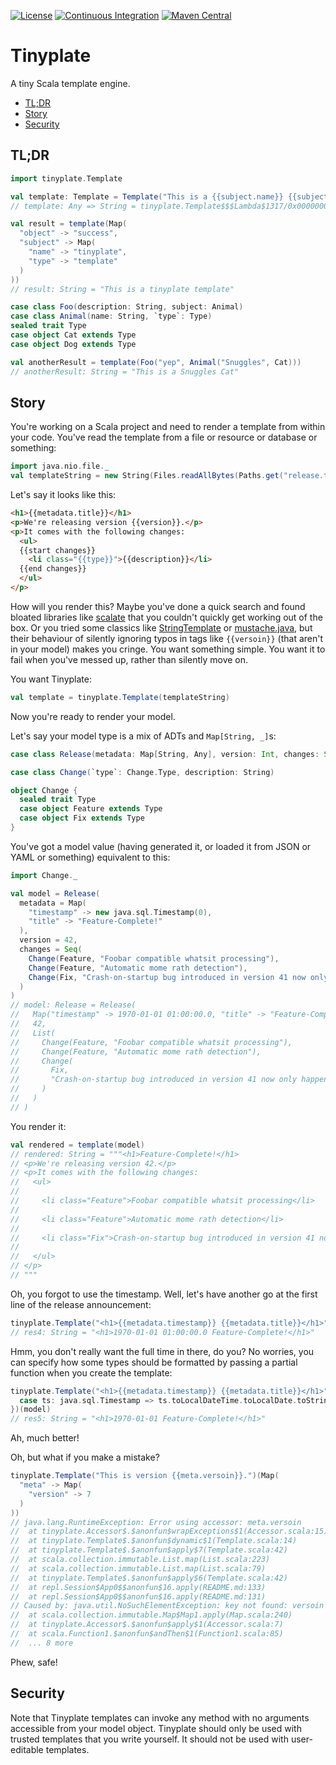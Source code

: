 [![License](https://img.shields.io/github/license/barnardb/tinyplate)](https://github.com/barnardb/tinyplate/blob/master/LICENSE)
[![Continuous Integration](https://github.com/barnardb/tinyplate/workflows/CI/badge.svg)](https://github.com/barnardb/tinyplate/actions?query=workflow%3ACI)
[![Maven Central](https://img.shields.io/maven-central/v/io.github.barnardb/tinyplate_2.13)](https://search.maven.org/search?q=g:io.github.barnardb%20a:tinyplate_*)


Tinyplate
=========

A tiny Scala template engine.

- [TL;DR](#tldr)
- [Story](#story)
- [Security](#security)


TL;DR
-----

```scala
import tinyplate.Template

val template: Template = Template("This is a {{subject.name}} {{subject.type}}")
// template: Any => String = tinyplate.Template$$$Lambda$1317/0x000000080184b840@40c28b0d

val result = template(Map(
  "object" -> "success",
  "subject" -> Map(
    "name" -> "tinyplate",
    "type" -> "template"
  )
))
// result: String = "This is a tinyplate template"

case class Foo(description: String, subject: Animal)
case class Animal(name: String, `type`: Type)
sealed trait Type
case object Cat extends Type
case object Dog extends Type

val anotherResult = template(Foo("yep", Animal("Snuggles", Cat)))
// anotherResult: String = "This is a Snuggles Cat"
```


Story
-----

You're working on a Scala project and need to render a template from within your code. You've read the template from a file or resource or database or something: 

```scala
import java.nio.file._
val templateString = new String(Files.readAllBytes(Paths.get("release.template.html")))
```
 
Let's say it looks like this:

```html
<h1>{{metadata.title}}</h1>
<p>We're releasing version {{version}}.</p>
<p>It comes with the following changes:
  <ul>
  {{start changes}}
    <li class="{{type}}">{{description}}</li>
  {{end changes}}
  </ul>
</p>
```

How will you render this? Maybe you've done a quick search and found bloated libraries like [scalate](https://github.com/scalate/scalate) that you couldn't quickly get working out of the box. Or you tried some classics like [StringTemplate](https://www.stringtemplate.org/) or [mustache.java](https://github.com/spullara/mustache.java), but their behaviour of silently ignoring typos in tags like `{{versoin}}` (that aren't in your model) makes you cringe. You want something simple. You want it to fail when you've messed up, rather than silently move on.

You want Tinyplate:

```scala
val template = tinyplate.Template(templateString)
```

Now you're ready to render your model.

Let's say your model type is a mix of ADTs and `Map[String, _]`s:

```scala
case class Release(metadata: Map[String, Any], version: Int, changes: Seq[Change])

case class Change(`type`: Change.Type, description: String)

object Change {
  sealed trait Type
  case object Feature extends Type
  case object Fix extends Type
}
```

You've got a model value (having generated it, or loaded it from JSON or YAML or something) equivalent to this:

```scala
import Change._

val model = Release(
  metadata = Map(
    "timestamp" -> new java.sql.Timestamp(0),
    "title" -> "Feature-Complete!"
  ),
  version = 42,
  changes = Seq(
    Change(Feature, "Foobar compatible whatsit processing"),
    Change(Feature, "Automatic mome rath detection"),
    Change(Fix, "Crash-on-startup bug introduced in version 41 now only happens on blue moons")
  )
)
// model: Release = Release(
//   Map("timestamp" -> 1970-01-01 01:00:00.0, "title" -> "Feature-Complete!"),
//   42,
//   List(
//     Change(Feature, "Foobar compatible whatsit processing"),
//     Change(Feature, "Automatic mome rath detection"),
//     Change(
//       Fix,
//       "Crash-on-startup bug introduced in version 41 now only happens on blue moons"
//     )
//   )
// )
```

You render it:

```scala
val rendered = template(model)
// rendered: String = """<h1>Feature-Complete!</h1>
// <p>We're releasing version 42.</p>
// <p>It comes with the following changes:
//   <ul>
//   
//     <li class="Feature">Foobar compatible whatsit processing</li>
//   
//     <li class="Feature">Automatic mome rath detection</li>
//   
//     <li class="Fix">Crash-on-startup bug introduced in version 41 now only happens on blue moons</li>
//   
//   </ul>
// </p>
// """
```

Oh, you forgot to use the timestamp. Well, let's have another go at the first line of the release announcement:

```scala
tinyplate.Template("<h1>{{metadata.timestamp}} {{metadata.title}}</h1>")(model)
// res4: String = "<h1>1970-01-01 01:00:00.0 Feature-Complete!</h1>"
```

Hmm, you don't really want the full time in there, do you? No worries, you can specify how some types should be formatted by passing a partial function when you create the template:

```scala
tinyplate.Template("<h1>{{metadata.timestamp}} {{metadata.title}}</h1>", {
  case ts: java.sql.Timestamp => ts.toLocalDateTime.toLocalDate.toString
})(model)
// res5: String = "<h1>1970-01-01 Feature-Complete!</h1>"
```

Ah, much better!

Oh, but what if you make a mistake?

```scala
tinyplate.Template("This is version {{meta.versoin}}.")(Map(
  "meta" -> Map(
    "version" -> 7
  )
))
// java.lang.RuntimeException: Error using accessor: meta.versoin
// 	at tinyplate.Accessor$.$anonfun$wrapExceptions$1(Accessor.scala:15)
// 	at tinyplate.Template$.$anonfun$dynamic$1(Template.scala:14)
// 	at tinyplate.Template$.$anonfun$apply$7(Template.scala:42)
// 	at scala.collection.immutable.List.map(List.scala:223)
// 	at scala.collection.immutable.List.map(List.scala:79)
// 	at tinyplate.Template$.$anonfun$apply$6(Template.scala:42)
// 	at repl.Session$App0$$anonfun$16.apply(README.md:133)
// 	at repl.Session$App0$$anonfun$16.apply(README.md:131)
// Caused by: java.util.NoSuchElementException: key not found: versoin
// 	at scala.collection.immutable.Map$Map1.apply(Map.scala:240)
// 	at tinyplate.Accessor$.$anonfun$apply$1(Accessor.scala:7)
// 	at scala.Function1.$anonfun$andThen$1(Function1.scala:85)
// 	... 8 more
```

Phew, safe!


Security
--------

Note that Tinyplate templates can invoke any method with no arguments accessible from your model object. Tinyplate should only be used with trusted templates that you write yourself. It should not be used with user-editable templates.
